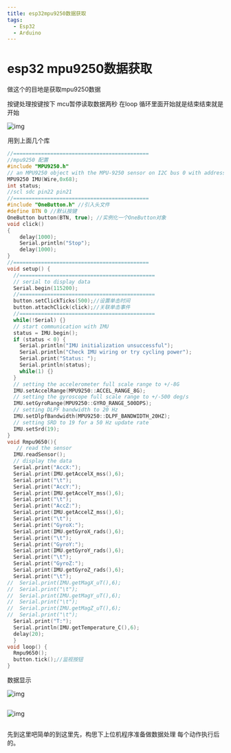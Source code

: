 ```yaml
---
title: esp32mpu9250数据获取
tags: 
  - Esp32
  - Arduino
---
```


# esp32 mpu9250数据获取

做这个的目地是获取mpu9250数据

按键处理按键按下 mcu暂停读取数据两秒 在loop 循环里面开始就是结束结束就是开始

![img](https://cdn.jsdelivr.net/gh/YangSongL1n/img_bed/4f0c06da4ad80e1dddb8c6ce3e1d8f8e.png)

![点击并拖拽以移动](data:image/gif;base64,R0lGODlhAQABAPABAP///wAAACH5BAEKAAAALAAAAAABAAEAAAICRAEAOw==)用到上面几个库

```C++
//============================================
//mpu9250 配置
#include "MPU9250.h"
// an MPU9250 object with the MPU-9250 sensor on I2C bus 0 with address 0x68
MPU9250 IMU(Wire,0x68);
int status;
//scl sdc pin22 pin21
//============================================
#include "OneButton.h" //引入头文件
#define BTN 0 //默认按键
OneButton button(BTN, true); //实例化一个OneButton对象
void click()
{    
    delay(1000); 
    Serial.println("Stop");
    delay(1000);    
}
//============================================
void setup() {
  //============================================
  // serial to display data
  Serial.begin(115200);
  //============================================
  button.setClickTicks(500);//设置单击时间
  button.attachClick(click);//关联单击事件
  //============================================
  while(!Serial) {}
  // start communication with IMU 
  status = IMU.begin();
  if (status < 0) {
    Serial.println("IMU initialization unsuccessful");
    Serial.println("Check IMU wiring or try cycling power");
    Serial.print("Status: ");
    Serial.println(status);
    while(1) {}
  }
  // setting the accelerometer full scale range to +/-8G 
  IMU.setAccelRange(MPU9250::ACCEL_RANGE_8G);
  // setting the gyroscope full scale range to +/-500 deg/s
  IMU.setGyroRange(MPU9250::GYRO_RANGE_500DPS);
  // setting DLPF bandwidth to 20 Hz
  IMU.setDlpfBandwidth(MPU9250::DLPF_BANDWIDTH_20HZ);
  // setting SRD to 19 for a 50 Hz update rate
  IMU.setSrd(19); 
}
void Rmpu9650(){
   // read the sensor
  IMU.readSensor();
  // display the data
  Serial.print("AccX:");
  Serial.print(IMU.getAccelX_mss(),6);
  Serial.print("\t");
  Serial.print("AccY:");
  Serial.print(IMU.getAccelY_mss(),6);
  Serial.print("\t");
  Serial.print("AccZ:");
  Serial.print(IMU.getAccelZ_mss(),6);
  Serial.print("\t");
  Serial.print("GyroX:");
  Serial.print(IMU.getGyroX_rads(),6);
  Serial.print("\t");
  Serial.print("GyroY:");
  Serial.print(IMU.getGyroY_rads(),6);
  Serial.print("\t");
  Serial.print("GyroZ:");
  Serial.print(IMU.getGyroZ_rads(),6);
  Serial.print("\t");
//  Serial.print(IMU.getMagX_uT(),6);
//  Serial.print("\t");
//  Serial.print(IMU.getMagY_uT(),6);
//  Serial.print("\t");
//  Serial.print(IMU.getMagZ_uT(),6);
//  Serial.print("\t");
  Serial.print("T:");
  Serial.println(IMU.getTemperature_C(),6);
  delay(20);
  }
void loop() {
  Rmpu9650();
  button.tick();//监视按钮
}
```

数据显示

![img](https://cdn.jsdelivr.net/gh/YangSongL1n/img_bed/73fd48cc0231c38e6b42d6a0ebf2d5ab.png)

![点击并拖拽以移动](data:image/gif;base64,R0lGODlhAQABAPABAP///wAAACH5BAEKAAAALAAAAAABAAEAAAICRAEAOw==)

![img](https://cdn.jsdelivr.net/gh/YangSongL1n/img_bed/c5c10d4ec224c7e69f2fa8d3a3942fa7.png)

![点击并拖拽以移动](data:image/gif;base64,R0lGODlhAQABAPABAP///wAAACH5BAEKAAAALAAAAAABAAEAAAICRAEAOw==)

先到这里吧简单的到这里先，构思下上位机程序准备做数据处理 每个动作执行后的。